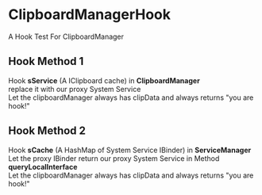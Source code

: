 # ClipboardManagerHook
A Hook Test For ClipboardManager  

## Hook Method 1
Hook **sService** (A IClipboard cache) in **ClipboardManager**  
replace it with our proxy System Service  
Let the clipboardManager always has clipData and always returns "you are hook!"  

## Hook Method 2
Hook **sCache** (A HashMap of System Service IBinder) in **ServiceManager**  
Let the proxy IBinder return our proxy System Service in Method **queryLocalInterface**  
Let the clipboardManager always has clipData and always returns "you are hook!"  

